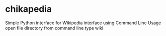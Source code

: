 # chikapedia
Simple Python interface for Wikipedia interface using Command Line
Usage 
open file directory from command line
type wiki
